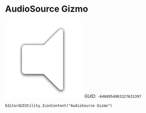 # AudioSource Gizmo
![](/img/AudioSource%20Gizmo.png)
GUID: `-6468954903327631397`
```
EditorGUIUtility.IconContent("AudioSource Gizmo")
```
